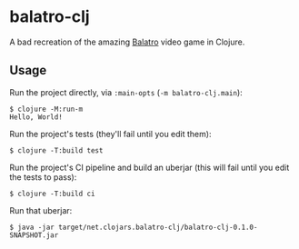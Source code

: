 # balatro-clj

A bad recreation of the amazing [Balatro](https://www.playbalatro.com/) video game in Clojure.


## Usage

Run the project directly, via `:main-opts` (`-m balatro-clj.main`):

    $ clojure -M:run-m
    Hello, World!

Run the project's tests (they'll fail until you edit them):

    $ clojure -T:build test

Run the project's CI pipeline and build an uberjar (this will fail until you edit the tests to pass):

    $ clojure -T:build ci

Run that uberjar:

    $ java -jar target/net.clojars.balatro-clj/balatro-clj-0.1.0-SNAPSHOT.jar


